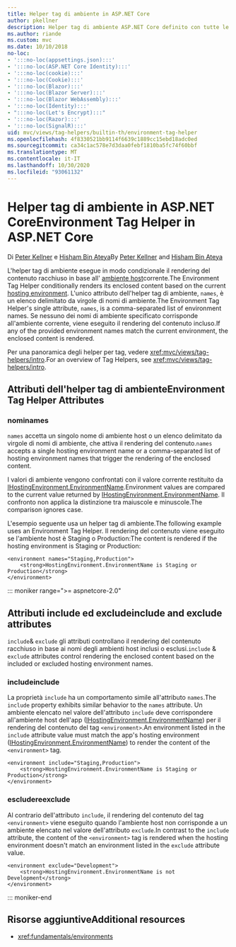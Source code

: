 ```yaml
---
title: Helper tag di ambiente in ASP.NET Core
author: pkellner
description: Helper tag di ambiente ASP.NET Core definito con tutte le proprietà
ms.author: riande
ms.custom: mvc
ms.date: 10/10/2018
no-loc:
- ':::no-loc(appsettings.json):::'
- ':::no-loc(ASP.NET Core Identity):::'
- ':::no-loc(cookie):::'
- ':::no-loc(Cookie):::'
- ':::no-loc(Blazor):::'
- ':::no-loc(Blazor Server):::'
- ':::no-loc(Blazor WebAssembly):::'
- ':::no-loc(Identity):::'
- ":::no-loc(Let's Encrypt):::"
- ':::no-loc(Razor):::'
- ':::no-loc(SignalR):::'
uid: mvc/views/tag-helpers/builtin-th/environment-tag-helper
ms.openlocfilehash: 4f8330521bb9114f6639c1889cc15ebd18adc0ed
ms.sourcegitcommit: ca34c1ac578e7d3daa0febf1810ba5fc74f60bbf
ms.translationtype: MT
ms.contentlocale: it-IT
ms.lasthandoff: 10/30/2020
ms.locfileid: "93061132"
---
```

# <a name="environment-tag-helper-in-aspnet-core"></a><span data-ttu-id="94222-103">Helper tag di ambiente in ASP.NET Core</span><span class="sxs-lookup"><span data-stu-id="94222-103">Environment Tag Helper in ASP.NET Core</span></span>

<span data-ttu-id="94222-104">Di [Peter Kellner](https://peterkellner.net) e [Hisham Bin Ateya](https://twitter.com/hishambinateya)</span><span class="sxs-lookup"><span data-stu-id="94222-104">By [Peter Kellner](https://peterkellner.net) and [Hisham Bin Ateya](https://twitter.com/hishambinateya)</span></span>

<span data-ttu-id="94222-105">L'helper tag di ambiente esegue in modo condizionale il rendering del contenuto racchiuso in base all' [ambiente host](xref:fundamentals/environments)corrente.</span><span class="sxs-lookup"><span data-stu-id="94222-105">The Environment Tag Helper conditionally renders its enclosed content based on the current [hosting environment](xref:fundamentals/environments).</span></span> <span data-ttu-id="94222-106">L'unico attributo dell'helper tag di ambiente, `names`, è un elenco delimitato da virgole di nomi di ambiente.</span><span class="sxs-lookup"><span data-stu-id="94222-106">The Environment Tag Helper's single attribute, `names`, is a comma-separated list of environment names.</span></span> <span data-ttu-id="94222-107">Se nessuno dei nomi di ambiente specificato corrisponde all'ambiente corrente, viene eseguito il rendering del contenuto incluso.</span><span class="sxs-lookup"><span data-stu-id="94222-107">If any of the provided environment names match the current environment, the enclosed content is rendered.</span></span>

<span data-ttu-id="94222-108">Per una panoramica degli helper per tag, vedere <xref:mvc/views/tag-helpers/intro>.</span><span class="sxs-lookup"><span data-stu-id="94222-108">For an overview of Tag Helpers, see <xref:mvc/views/tag-helpers/intro>.</span></span>

## <a name="environment-tag-helper-attributes"></a><span data-ttu-id="94222-109">Attributi dell'helper tag di ambiente</span><span class="sxs-lookup"><span data-stu-id="94222-109">Environment Tag Helper Attributes</span></span>

### <a name="names"></a><span data-ttu-id="94222-110">nomi</span><span class="sxs-lookup"><span data-stu-id="94222-110">names</span></span>

<span data-ttu-id="94222-111">`names` accetta un singolo nome di ambiente host o un elenco delimitato da virgole di nomi di ambiente, che attiva il rendering del contenuto.</span><span class="sxs-lookup"><span data-stu-id="94222-111">`names` accepts a single hosting environment name or a comma-separated list of hosting environment names that trigger the rendering of the enclosed content.</span></span>

<span data-ttu-id="94222-112">I valori di ambiente vengono confrontati con il valore corrente restituito da [IHostingEnvironment.EnvironmentName](xref:Microsoft.AspNetCore.Hosting.IHostingEnvironment.EnvironmentName*).</span><span class="sxs-lookup"><span data-stu-id="94222-112">Environment values are compared to the current value returned by [IHostingEnvironment.EnvironmentName](xref:Microsoft.AspNetCore.Hosting.IHostingEnvironment.EnvironmentName*).</span></span> <span data-ttu-id="94222-113">Il confronto non applica la distinzione tra maiuscole e minuscole.</span><span class="sxs-lookup"><span data-stu-id="94222-113">The comparison ignores case.</span></span>

<span data-ttu-id="94222-114">L'esempio seguente usa un helper tag di ambiente.</span><span class="sxs-lookup"><span data-stu-id="94222-114">The following example uses an Environment Tag Helper.</span></span> <span data-ttu-id="94222-115">Il rendering del contenuto viene eseguito se l'ambiente host è Staging o Production:</span><span class="sxs-lookup"><span data-stu-id="94222-115">The content is rendered if the hosting environment is Staging or Production:</span></span>

```cshtml
<environment names="Staging,Production">
    <strong>HostingEnvironment.EnvironmentName is Staging or Production</strong>
</environment>
```

::: moniker range=">= aspnetcore-2.0"

## <a name="include-and-exclude-attributes"></a><span data-ttu-id="94222-116">Attributi include ed exclude</span><span class="sxs-lookup"><span data-stu-id="94222-116">include and exclude attributes</span></span>

<span data-ttu-id="94222-117">`include`& `exclude` gli attributi controllano il rendering del contenuto racchiuso in base ai nomi degli ambienti host inclusi o esclusi.</span><span class="sxs-lookup"><span data-stu-id="94222-117">`include` & `exclude` attributes control rendering the enclosed content based on the included or excluded hosting environment names.</span></span>

### <a name="include"></a><span data-ttu-id="94222-118">include</span><span class="sxs-lookup"><span data-stu-id="94222-118">include</span></span>

<span data-ttu-id="94222-119">La proprietà `include` ha un comportamento simile all'attributo `names`.</span><span class="sxs-lookup"><span data-stu-id="94222-119">The `include` property exhibits similar behavior to the `names` attribute.</span></span> <span data-ttu-id="94222-120">Un ambiente elencato nel valore dell'attributo `include` deve corrispondere all'ambiente host dell'app ([IHostingEnvironment.EnvironmentName](xref:Microsoft.AspNetCore.Hosting.IHostingEnvironment.EnvironmentName*)) per il rendering del contenuto del tag `<environment>`.</span><span class="sxs-lookup"><span data-stu-id="94222-120">An environment listed in the `include` attribute value must match the app's hosting environment ([IHostingEnvironment.EnvironmentName](xref:Microsoft.AspNetCore.Hosting.IHostingEnvironment.EnvironmentName*)) to render the content of the `<environment>` tag.</span></span>

```cshtml
<environment include="Staging,Production">
    <strong>HostingEnvironment.EnvironmentName is Staging or Production</strong>
</environment>
```

### <a name="exclude"></a><span data-ttu-id="94222-121">escludere</span><span class="sxs-lookup"><span data-stu-id="94222-121">exclude</span></span>

<span data-ttu-id="94222-122">Al contrario dell'attributo `include`, il rendering del contenuto del tag `<environment>` viene eseguito quando l'ambiente host non corrisponde a un ambiente elencato nel valore dell'attributo `exclude`.</span><span class="sxs-lookup"><span data-stu-id="94222-122">In contrast to the `include` attribute, the content of the `<environment>` tag is rendered when the hosting environment doesn't match an environment listed in the `exclude` attribute value.</span></span>

```cshtml
<environment exclude="Development">
    <strong>HostingEnvironment.EnvironmentName is not Development</strong>
</environment>
```

::: moniker-end

## <a name="additional-resources"></a><span data-ttu-id="94222-123">Risorse aggiuntive</span><span class="sxs-lookup"><span data-stu-id="94222-123">Additional resources</span></span>

* <xref:fundamentals/environments>
